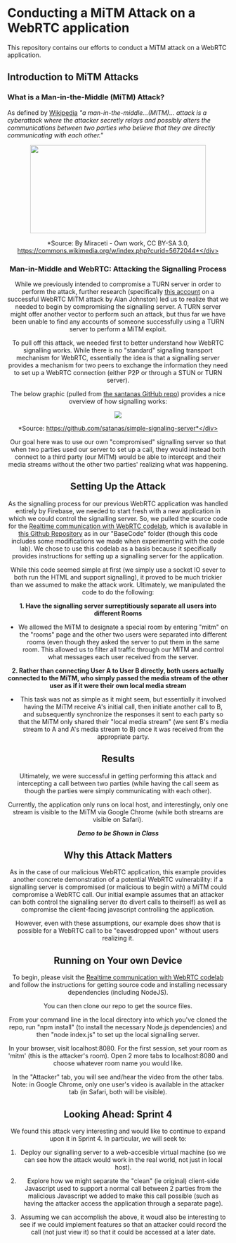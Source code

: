 # Conducting a MiTM Attack on a WebRTC application
This repository contains our efforts to conduct a MiTM attack on a WebRTC application.

## Introduction to MiTM Attacks

### What is a Man-in-the-Middle (MiTM) Attack?

As defined by [Wikipedia](https://en.wikipedia.org/wiki/Man-in-the-middle_attack) *"a man-in-the-middle...(MITM)... attack is a cyberattack where the attacker secretly relays and possibly alters the communications between two parties who believe that they are directly communicating with each other."*

<div align="center"><a href="url"><img src="https://upload.wikimedia.org/wikipedia/commons/e/e7/Man_in_the_middle_attack.svg" align="center" height="200" width="400" ></a>
  
*Source: By Miraceti - Own work, CC BY-SA 3.0, https://commons.wikimedia.org/w/index.php?curid=5672044*</div>

### Man-in-Middle and WebRTC: Attacking the Signalling Process
While we previously intended to compromise a TURN server in order to perform the attack, further research (specifically [this account](https://webrtchacks.com/webrtc-and-man-in-the-middle-attacks/) on a successful WebRTC MiTM attack by Alan Johnston) led us to realize that we needed to begin by compromising the signalling server. A TURN server might offer another vector to perform such an attack, but thus far we have been unable to find any accounts of someone successfully using a TURN server to perform a MiTM exploit. 

To pull off this attack, we needed first to better understand how WebRTC signalling works. While there is no "standard" signalling transport mechanism for WebRTC, essentially the idea is that a signalling server provides a mechanism for two peers to exchange the information they need to set up a WebRTC connection (either P2P or through a STUN or TURN server).

The below graphic (pulled from [the santanas GitHub repo](https://github.com/satanas/simple-signaling-server)) provides a nice overview of how signalling works:
<div align="center"><a href="url"><img src="https://raw.githubusercontent.com/satanas/simple-signaling-server/master/doc/RTCPeerConnection-diagram.png" align="center"></a>
  
*Source: https://github.com/satanas/simple-signaling-server*</div>

Our goal here was to use our own "compromised" signalling server so that when two parties used our server to set up a call, they would instead both connect to a third party (our MiTM) would be able to intercept and their media streams without the other two parties' realizing what was happening.

## Setting Up the Attack

As the signalling process for our previous WebRTC application was handled entirely by Firebase, we needed to start fresh with a new application in which we could control the signalling server. So, we pulled the source code for the [Realtime communication with WebRTC codelab](https://codelabs.developers.google.com/codelabs/webrtc-web/#0), which is available in [this Github Repository](github.com/googlecodelabs/webrtc-web) as in our "BaseCode" folder (though this code includes some modifications we made when experimenting with the code lab). We chose to use this codelab as a basis because it specifically provides instructions for setting up a signalling server for the application.

While this code seemed simple at first (we simply use a socket IO sever to both run the HTML and support signalling), it proved to be much trickier than we assumed to make the attack work. Ultimately, we manipulated the code to do the following:

**1. Have the signalling server surreptitiously separate all users into different Rooms**

  - We allowed the MiTM to designate a special room by entering "mitm" on the "rooms" page and the other two users were separated into different rooms (even though they asked the server to put them in the same room. This allowed us to filter all traffic through our MITM and control what messages each user received from the server.
  
**2. Rather than connecting User A to User B directly, both users actually connected to the MiTM, who simply passed the media stream of the other user as if it were their own local media stream**

  - This task was not as simple as it might seem, but essentially it involved having the MiTM receive A's initial call, then initiate another call to B, and subsequently synchronize the responses it sent to each party so that the MiTM only shared their "local media stream" (we sent B's media stream to A and A's media stream to B) once it was received from the appropriate party.


## Results

Ultimately, we were successful in getting performing this attack and intercepting a call between two parties (while having the call seem as though the parties were simply communicating with each other). 

Currently, the application only runs on local host, and interestingly, only one stream is visible to the MiTM via Google Chrome (while both streams are visible on Safari). 

***Demo to be Shown in Class***

## Why this Attack Matters

As in the case of our malicious WebRTC application, this example provides another concrete demonstration of a potential WebRTC vulnerability: if a signalling server is compromised (or malicious to begin with) a MiTM could compromise a WebRTC call. Our initial example assumes that an attacker can both control the signalling server (to divert calls to theirself) as well as compromise the client-facing javascript controlling the application. 

However, even with these assumptions, our example does show that is possible for a WebRTC call to be "eavesdropped upon" without users realizing it. 


## Running on Your own Device
To begin, please visit the [Realtime communication with WebRTC codelab](https://codelabs.developers.google.com/codelabs/webrtc-web/#0) and follow the instructions for getting source code and installing necessary dependencies (including NodeJS). 

You can then clone our repo to get the source files. 

From your command line in the local directory into which you've cloned the repo, run "npm install" (to install the necessary Node.js dependencies) and then "node index.js" to set up the local signalling server.

In your browser, visit localhost:8080. For the first session, set your room as 'mitm' (this is the attacker's room). Open 2 more tabs to localhost:8080 and choose whatever room name you would like.

In the "Attacker" tab, you will see and/hear the video from the other tabs. Note: in Google Chrome, only one user's video is available in the attacker tab (in Safari, both will be visible).

## Looking Ahead: Sprint 4

We found this attack very interesting and would like to continue to expand upon it in Sprint 4. In particular, we will seek to:

1. Deploy our signalling server to a web-accesible virtual machine (so we can see how the attack would work in the real world, not just in local host).

2. Explore how we might separate the "clean" (ie original) client-side Javascript used to support a normal call between 2 parties from the malicious Javascript we added to make this call possible (such as having the attacker access the application through a separate page).

3. Assuming we can accomplish the above, it woudl also be interesting to see if we could implement features so that an attacker could record the call (not just view it) so that it could be accessed at a later date. 

